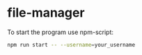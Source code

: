 # file-manager

To start the program use npm-script:

```bash
npm run start -- --username=your_username
```